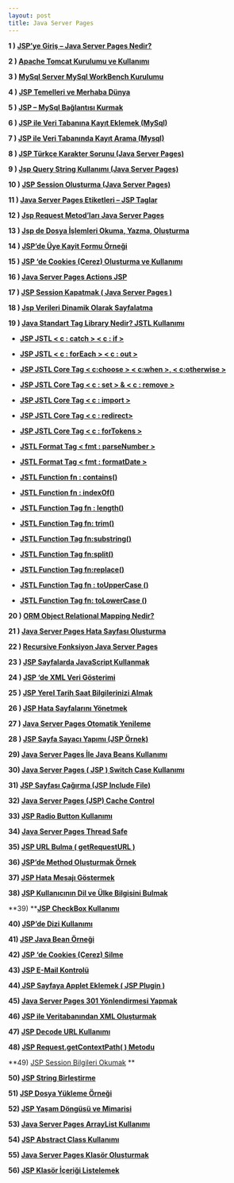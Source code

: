 ```yaml
---
layout: post
title: Java Server Pages
---
```


**1 ) [JSP’ye Giriş – Java Server Pages Nedir?](http://blog.burakkutbay.com/jspye-giris-java-server-pages-nedir-ders-1.html/ "Permanent Link to JSP’ye Giriş –  Java Server Pages Nedir? – Ders 1")**

**2 ) [Apache Tomcat Kurulumu ve Kullanımı](http://blog.burakkutbay.com/apcahe-tomcat-kurulumu-ve-kullanimi.html/ "Permanent Link to Apache Tomcat Kurulumu ve Kullanımı")**

**3 ) [MySql Server MySql WorkBench Kurulumu](http://blog.burakkutbay.com/mysql-server-mysql-workbench-kurulumu.html/ "Permanent Link to MySql Server MySql WorkBench Kurulumu")**

**4 ) [JSP Temelleri ve Merhaba Dünya](http://blog.burakkutbay.com/jsp-temelleri-ve-merhaba-dunya.html/ "JSP Temelleri ve Merhaba Dünya")**

**5 ) [JSP – MySql Bağlantısı Kurmak](http://blog.burakkutbay.com/jsp-ile-mysql-islemleri-baglantisi-kurmak.html/)**

**6 ) [JSP ile Veri Tabanına Kayıt Eklemek (MySql)](http://blog.burakkutbay.com/jsp-ile-veri-tabanina-kayit-ekleme-mysql.html/ "JSP ile Veri Tabanına Kayıt Ekleme (MySql)")**

**7 ) [JSP ile Veri Tabanında Kayıt Arama (Mysql)](http://blog.burakkutbay.com/jsp-ile-veri-tabaninda-kayit-arama-mysql.html/ "JSP ile Veri Tabanında Kayıt Arama (MySql)")**

**8 ) [JSP Türkçe Karakter Sorunu (Java Server Pages)](http://blog.burakkutbay.com/jsp-de-turkce-karakter-sorunu-java-server-pages.html/ "JSP Türkçe Karakter Sorunu (Java Server Pages)")**

**9 ) [Jsp Query String Kullanımı (Java Server Pages)](http://blog.burakkutbay.com/jsp-query-string-kullanimi-java-server-pages-request-getparameter.html/ "Jsp Query String Kullanımı (Java Server Pages)")**

**10 ) [JSP Session Oluşturma (Java Server Pages)](http://blog.burakkutbay.com/jsp-session-olusturma-java-server-pages.html/ "JSP Session Oluşturma (Java Server Pages)")**

**11 ) [Java Server Pages Etiketleri – JSP Taglar](http://blog.burakkutbay.com/java-server-pages-etiketleri-jsp-tag-lar.html/ "Java Server Pages Etiketleri – JSP Tag ‘lar")**

**12 ) [Jsp Request Metod’ları Java Server Pages](http://blog.burakkutbay.com/jsp-request-metodlari-java-server-pages.html/ "Jsp Request Metod’ları Java Server Pages")**

**13 ) [Jsp de Dosya İşlemleri Okuma, Yazma, Oluşturma](http://blog.burakkutbay.com/jsp-de-dosya-islemleri-okuma-yazma-olusturma.html/ "Jsp de Dosya İşlemleri Okuma, Yazma, Oluşturma")**

**14 ) [JSP’de Üye Kayit Formu Örneği](http://blog.burakkutbay.com/jspde-uye-kayit-formu-ornegi-java-server-pages.html/ "JSP’de Üye Kayit Formu Örneği")**

**15 ) [JSP ‘de Cookies (Çerez) Oluşturma ve Kullanımı](http://blog.burakkutbay.com/jsp-de-cookies-cerez-olusturma-ve-kullanimi-java-server-pages.html/ "JSP ‘de Cookies (Çerez) Oluşturma ve Kullanımı")**

**16 ) [Java Server Pages Actions JSP](http://blog.burakkutbay.com/recursive-fonksiyon-jsp-java-server-pages.html/ "Recursive Fonksiyon Java Server Pages")**

**17 ) [JSP Session Kapatmak ( Java Server Pages )](http://blog.burakkutbay.com/jsp-session-kapatmak-java-server-pages.html/ "JSP Session Kapatmak ( Java Server Pages )")**

**18 ) [Jsp Verileri Dinamik Olarak Sayfalatma](http://blog.burakkutbay.com/java-server-pages-verileri-dinamik-olarak-sayfalatma.html/ "Jsp Verileri Dinamik Olarak Sayfalatma")**

**19 ) [Java Standart Tag Library Nedir? JSTL Kullanımı](http://blog.burakkutbay.com/java-standart-tag-library-nedir-jstl-kullanimi.html/ "Java Standart Tag Library Nedir? JSTL Kullanımı")**

*   **[JSP JSTL < c : catch > < c : if >](http://blog.burakkutbay.com/java-standart-tag-library-nedir-jstl-kullanimi.html/ "Java Standart Tag Library Nedir? JSTL Kullanımı")**
*   **[JSP JSTL < c : forEach > < c : out >](http://blog.burakkutbay.com/jsp-jstl-c-foreach-c-out.html/ "JSP JSTL < c : forEach > < c : out >")**
*   **[JSP JSTL Core Tag < c:choose > < c:when >, < c:otherwise >](http://blog.burakkutbay.com/jsp-jstl-core-tag.html/ "JSP JSTL Core Tag < c:choose > < c:when >, < c:otherwise >")**
*   **[JSP JSTL Core Tag < c : set > & < c : remove >](http://blog.burakkutbay.com/jsp-jstl-core-tag-c-set-c-remove.html/ "JSP JSTL Core Tag < c : set > & < c : remove >")**
*   **[JSP JSTL Core Tag < c : import >](http://blog.burakkutbay.com/jsp-jstl-core-tag-c-import.html/ "JSP JSTL Core Tag < c : import >")**
*   [**JSP JSTL Core Tag < c : redirect>**](http://blog.burakkutbay.com/jsp-jstl-core-tag-c-redirect.html/ "JSP JSTL Core Tag < c : redirect>")
*   [**JSP JSTL Core Tag < c : forTokens >**](http://blog.burakkutbay.com/jsp-jstl-core-tag-c-fortokens.html/ "JSP JSTL Core Tag < c : forTokens >")

*   **[JSTL Format Tag < fmt : parseNumber >](http://blog.burakkutbay.com/jstl-format-tag-fmt-parsenumber.html/ "JSTL Format Tag < fmt : parseNumber >")**
*   **[JSTL Format Tag < fmt : formatDate >](http://blog.burakkutbay.com/jsp-jstl-format-tag-fmt-formatdate.html/ "JSTL Format Tag < fmt : formatDate >")**

*   [**JSTL Function fn : contains()**](http://blog.burakkutbay.com/jstl-function-fn-contains.html/ "JSTL Function fn : contains()")
*   [**JSTL Function fn : indexOf()**](http://blog.burakkutbay.com/jstl-function-fn-indexof.html/ "JSTL Function fn : indexOf()")
*   [**JSTL Function Tag fn : length()**](http://blog.burakkutbay.com/jstl-function-tag-fn-length.html/ "JSTL Function Tag fn : length()")
*   **[JSTL Function Tag fn: trim()](http://blog.burakkutbay.com/jstl-function-tag-fn-trim.html/ "JSTL Function Tag fn: trim()")**
*   **[JSTL Function Tag fn:substring()](http://blog.burakkutbay.com/jstl-function-tag-fnsubstring.html/ "JSTL Function Tag fn:substring()")**
*   **[JSTL Function Tag fn:split()](http://blog.burakkutbay.com/jstl-function-tag-fnsplit.html/ "JSTL Function Tag fn:split()")**
*   **[JSTL Function Tag fn:replace()](http://blog.burakkutbay.com/jstl-function-tag-fnreplace.html/ "JSTL Function Tag fn:replace()")**
*   **[JSTL Function Tag fn : toUpperCase ()](http://blog.burakkutbay.com/jstl-function-tag-fn-touppercase.html/ "JSTL Function Tag fn : toUpperCase ()")**
*   **[JSTL Function Tag fn: toLowerCase ()](http://blog.burakkutbay.com/jstl-function-tag-fn-tolowercase.html/ "JSTL Function Tag fn: toLowerCase ()")**

**20 ) [ORM Object Relational Mapping Nedir?](http://blog.burakkutbay.com/orm-object-relational-mapping-nedir-kullanimi.html/ "ORM Object Relational Mapping Nedir?")**

**21 ) [Java Server Pages Hata Sayfası Oluşturma](http://blog.burakkutbay.com/java-server-pages-hata-sayfasi-error-page-olusturma.html/ "Java Server Pages Hata Sayfası Oluşturma")**

**22 ) [Recursive Fonksiyon Java Server Pages](http://blog.burakkutbay.com/recursive-fonksiyon-jsp-java-server-pages.html/ "Recursive Fonksiyon Java Server Pages")**

**23 ) [JSP Sayfalarda JavaScript Kullanmak](http://blog.burakkutbay.com/jsp-java-server-pages-java-script-kullanmak.html/ "JSP Sayfalarda JavaScript Kullanmak")**

**24 ) [JSP ‘de XML Veri Gösterimi](http://blog.burakkutbay.com/java-server-pages-jsp-de-xml-veri-gosterimi.html/ "JSP ‘de XML Veri Gösterimi")**

**25 ) [JSP Yerel Tarih Saat Bilgilerinizi Almak](http://blog.burakkutbay.com/jsp-yerel-tarih-saat-bilgilerinizi-almak.html/ "JSP Yerel Tarih Saat Bilgilerinizi Almak")**

**26 ) [JSP Hata Sayfalarını Yönetmek](http://blog.burakkutbay.com/java-server-pages-hata-sayfalarini-yonetmek.html/ "JSP Hata Sayfalarını Yönetmek")**

**27 ) [Java Server Pages Otomatik Yenileme](http://blog.burakkutbay.com/java-server-pages-otomatik-yenileme.html/ "Java Server Pages Otomatik Yenileme")**

**28 ) [JSP Sayfa Sayacı Yapımı (JSP Örnek)](http://blog.burakkutbay.com/java-server-pages-jsp-sayfa-sayac-yapimi.html/ "JSP Sayfa Sayacı Yapımı (JSP Örnek)")**

**29) [Java Server Pages İle Java Beans Kullanımı](http://blog.burakkutbay.com/java-server-pages-ile-javabeans-kullanimi-nedir.html/ "Java Server Pages İle Java Beans Kullanımı")**

**30) [Java Server Pages ( JSP ) Switch Case Kullanımı](http://blog.burakkutbay.com/java-server-pages-jsp-switch-case-kullanimi.html/ "Java Server Pages ( JSP ) Switch Case Kullanımı")**

**31) [JSP Sayfası Çağırma (JSP Include File)](http://blog.burakkutbay.com/jsp-sayfasi-cagirma-jsp-include-file.html/ "JSP Sayfası Çağırma (JSP Include File)")**

**32) [Java Server Pages (JSP) Cache Control](http://blog.burakkutbay.com/java-server-pages-jsp-cache-control.html/ "Java Server Pages (JSP) Cache Control")**

**33) [JSP Radio Button Kullanımı](http://blog.burakkutbay.com/jsp-radio-button-kullanimi-java-server-pages.html/ "JSP Radio Button Kullanımı")**

**34) [Java Server Pages Thread Safe](http://blog.burakkutbay.com/java-server-pages-thread-safe.html/ "Java Server Pages Thread Safe")**

**35) [JSP URL Bulma ( getRequestURL )](http://blog.burakkutbay.com/java-server-pages-url-bulma-getrequesturl.html/ "JSP URL Bulma ( getRequestURL )")**

**36) [JSP’de Method Oluşturmak Örnek](http://blog.burakkutbay.com/java-server-pages-method-olusturmak.html/ "JSP’de Method Oluşturmak Örnek")**

**37) [JSP Hata Mesajı Göstermek](http://blog.burakkutbay.com/java-server-pages-hata-mesaji-gostermek.html/ "JSP Hata Mesajı Göstermek")**

**38) [JSP Kullanıcının Dil ve Ülke Bilgisini Bulmak](http://blog.burakkutbay.com/java-server-pages-kullanicinin-dil-ve-ulke-bilgisini-bulmak.html/ "JSP Kullanıcının Dil ve Ülke Bilgisini Bulmak")**

**39) ****[JSP CheckBox Kullanımı](http://blog.burakkutbay.com/jsp-checkbox-kullanimi.html/ "JSP CheckBox Kullanımı")**

**40) [JSP’de Dizi Kullanımı](http://blog.burakkutbay.com/jspde-dizi-kullanimi-java-server-pages.html/ "JSP’de Dizi Kullanımı")**

**41) [JSP Java Bean Örneği](http://blog.burakkutbay.com/java-server-pages-bean-ornek.html/ "JSP Java Bean Örneği")**

**42) [JSP ‘de Cookies (Çerez) Silme ](http://blog.burakkutbay.com/jsp-de-cookies-cerez-silme.html/ "JSP ‘de Cookies (Çerez) Silme")**

**43)  [JSP E-Mail Kontrolü](http://blog.burakkutbay.com/java-server-pages-e-mail-kontrolu.html/ "JSP E-Mail Kontrolü")**

**44)[ JSP Sayfaya Applet Eklemek ( JSP Plugin )](http://blog.burakkutbay.com/jsp-sayfaya-applet-eklemek-jsp-plugin.html/ "JSP Sayfaya Applet Eklemek ( JSP Plugin )")**

**45) [Java Server Pages 301 Yönlendirmesi Yapmak](http://blog.burakkutbay.com/java-server-pages-301-yonlendirmesi-yapmak.html/ "Java Server Pages 301 Yönlendirmesi Yapmak")**

**46) [JSP ile Veritabanından XML Oluşturmak](http://blog.burakkutbay.com/jsp-ile-veritabanindan-xml-olusturmak.html/ "JSP ile Veritabanından XML Oluşturmak")**

**47) [JSP Decode URL Kullanımı](http://blog.burakkutbay.com/jsp-decode-url-kullanimi.html/ "JSP Decode URL Kullanımı")**

**48) [JSP Request.getContextPath( ) Metodu](http://blog.burakkutbay.com/jsp-request-getcontextpath-metodu.html/ "JSP Request.getContextPath( ) Metodu")**

**49) [JSP Session Bilgileri Okumak](http://blog.burakkutbay.com/jsp-session-bilgileri-okumak.html/ "JSP Session Bilgileri Okumak") **

**50) [JSP String Birleştirme](http://blog.burakkutbay.com/jsp-string-birlestirme.html/ "JSP String Birleştirme")**

**51) [JSP Dosya Yükleme Örneği](http://blog.burakkutbay.com/jsp-dosya-yukleme-ornegi.html/ "JSP Dosya Yükleme Örneği")**

**52) [JSP Yaşam Döngüsü ve Mimarisi](http://blog.burakkutbay.com/jsp-yasam-dongusu-ve-mimarisi.html/ "JSP Yaşam Döngüsü ve Mimarisi")**

**53) [Java Server Pages ArrayList Kullanımı](http://blog.burakkutbay.com/java-server-pages-arraylist-kullanimi-jsp.html/ "Java Server Pages ArrayList Kullanımı")**

**54) [JSP Abstract Class Kullanımı](http://blog.burakkutbay.com/java-server-pages-abstract-class-nedir.html/ "JSP Abstract Class Kullanımı")**

**55) [Java Server Pages Klasör Oluşturmak](http://blog.burakkutbay.com/java-server-pages-klasor-olusturmak.html/ "Java Server Pages Klasör Oluşturmak")**

**56) [JSP Klasör İçeriği Listelemek](http://blog.burakkutbay.com/jsp-klasor-icerigi-listelemek.html/ "JSP Klasör İçeriği Listelemek")**